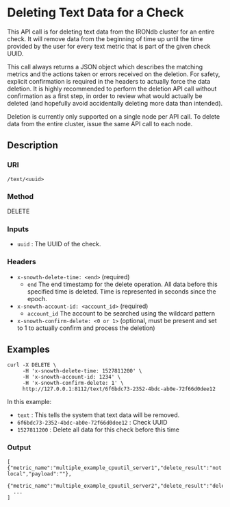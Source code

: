 # Deleting Text Data for a Check

This API call is for deleting text data from the IRONdb cluster for an entire check. It will remove data from the beginning of time up until the time provided by the user for every text metric that is part of the given check UUID.

This call always returns a JSON object which describes the matching metrics and the actions taken or errors received on the deletion.  For safety, explicit confirmation is required in the headers to actually force the data deletion.  It is highly recommended to perform the deletion API call without confirmation as a first step, in order to review what would actually be deleted (and hopefully avoid accidentally deleting more data than intended).

Deletion is currently only supported on a single node per API call.  To delete data from the entire cluster, issue the same API call to each node.

## Description

### URI

`/text/<uuid>`

### Method

DELETE

### Inputs

 * `uuid` : The UUID of the check.

### Headers

 * `x-snowth-delete-time: <end>` (required)
   * `end` The end timestamp for the delete operation. All data before this specified time is deleted. Time is represented in seconds since the epoch.
 * `x-snowth-account-id: <account_id>` (required)
   * `account_id` The account to be searched using the wildcard pattern
 * `x-snowth-confirm-delete: <0 or 1>` (optional, must be present and set to 1 to actually confirm and process the deletion)

## Examples

```
curl -X DELETE \
     -H 'x-snowth-delete-time: 1527811200' \
     -H 'x-snowth-account-id: 1234' \
     -H 'x-snowth-confirm-delete: 1' \
     http://127.0.0.1:8112/text/6f6bdc73-2352-4bdc-ab0e-72f66d0dee12
```

In this example:

 * `text` : This tells the system that text data will be removed.
 * `6f6bdc73-2352-4bdc-ab0e-72f66d0dee12` : Check UUID
 * `1527811200` : Delete all data for this check before this time

### Output

```
[ {"metric_name":"multiple_example_cpuutil_server1","delete_result":"not local","payload":""},
  {"metric_name":"multiple_example_cpuutil_server2","delete_result":"deleted","payload":""},
  ...
]
```
